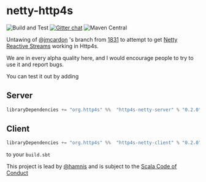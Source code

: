 # netty-http4s
![Build and Test](https://github.com/http4s/http4s-netty/workflows/Build%20and%20Test/badge.svg) [![Gitter chat](https://badges.gitter.im/http4s/http4s.png)](https://gitter.im/http4s/http4s) ![Maven Central](https://maven-badges.herokuapp.com/maven-central/org.http4s/http4s-netty-core_2.13/badge.svg)


Untawing of [@jmcardon](https://github.com/jmcardon) 's branch from [1831](https://github.com/http4s/http4s/pull/1831) to attempt to get [Netty Reactive Streams](https://github.com/playframework/netty-reactive-streams) working in Http4s.

We are in every alpha quality here, and I would encourage people to try to use it and report bugs.

You can test it out by adding 

## Server

```scala
libraryDependencies += "org.http4s" %%  "http4s-netty-server" % "0.2.0"
```

## Client
```scala
libraryDependencies += "org.http4s" %%  "http4s-netty-client" % "0.2.0"
```

to your `build.sbt`


This project is lead by [@hamnis](https://github.com/hamnis) and is subject to the [Scala Code of Conduct](CODE_OF_CONDUCT.md)
